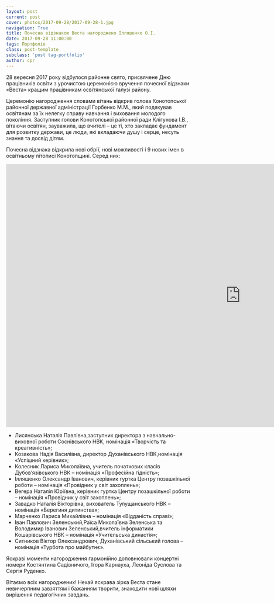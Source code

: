 ```yaml
---
layout: post
current: post
cover: photos/2017-09-28/2017-09-28-1.jpg
navigation: True
title: Почесна відзнакою Веста нагороджено Ілляшенко О.І.
date: 2017-09-28 11:00:00
tags: Портфоліо
class: post-template
subclass: 'post tag-portfolio'
author: cpr
---
```


28 вересня 2017 року відбулося районне свято, присвячене Дню працівників освіти з урочистою церемонією вручення почесної відзнаки «Веста» кращим працівникам освітянської галузі району.

Церемонію нагородження словами вітань відкрив голова Конотопської районної  державної адміністрації  Горбенко М.М.,  який подякував освітянам за їх нелегку справу навчання і виховання молодого покоління. Заступник голови Конотопської районної ради Клігунова І.В., вітаючи освітян, зауважила, що вчителі – це ті, хто закладає фундамент для розвитку держави, це люди, які вкладаючи душу і серце, несуть знання та досвід дітям.

Почесна відзнака відкрила нові обрії, нові можливості і 9 нових імен в освітньому літописі Конотопщині. Серед них:

<iframe width="1280" height="720" src="https://www.youtube.com/embed/Zu1NJLDIItE" frameborder="0" allow="accelerometer; autoplay; encrypted-media; gyroscope; picture-in-picture" allowfullscreen></iframe>

 * Лисянська Наталія Павлівна,заступник директора з навчально-виховної роботи Соснівського НВК, номінація «Творчість та креативність»;
 * Козакова Надія Василівна, директор Духанівського НВК,номінація «Успішний керівник»;
 * Колесник Лариса Миколаївна, учитель початкових класів Дубов’язівського НВК – номінація «Професійна гідність»;
 * Ілляшенко Олександр Іванович, керівник гуртка Центру позашкільної роботи – номінація «Провідник у світ захоплень»;
 * Вегера Наталія Юріївна, керівник гуртка Центру позашкільної роботи – номінація «Провідник у світ захоплень»;
 * Завадко Наталія Вікторівна, вихователь Тулущанського НВК – номінація «Берегиня дитинства»;
 * Марченко Лариса Михайлівна – номінація «Відданість справі»;
 * Іван Павлович Зеленський,Раїса Миколаївна Зеленська та Володимир Іванович Зеленський,вчитель інформатики Кошарівського НВК – номінація «Учительська династія»;
 * Ситников Віктор Олександрович, Духанівський сільський голова – номінація «Турбота про майбутнє».

Яскраві моменти нагородження гармонійно доповнювали концертні номери Костянтина Садівничого,  Ігора Карнауха, Леоніда Суслова та  Сергія Руденко.

Вітаємо всіх нагороджених! Нехай яскрава зірка Веста стане невичерпним завзяттям і бажанням творити, знаходити нові щляхи вирішення педагогічних  завдань.
